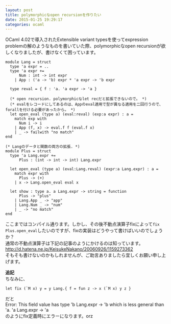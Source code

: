 ```yaml
---
layout: post
title: polymorphicなopen recursionを作りたい
date: 2015-01-25 19:29:17
categories: ocaml
---
```

<!-- {% raw %} -->
<p>OCaml 4.02で導入されたExtensible variant typesを使ってexpression problemの解のようなものを書いていた際、polymorphicなopen recursionが欲しくなりましたが、書けなくて困っています。</p>

<pre><code>module Lang = struct
  type 'a expr = ..
  type 'a expr +=
      Num : int -&gt; int expr
    | App : ('a -&gt; 'b) expr * 'a expr -&gt; 'b expr

  type reval = { f : 'a. 'a expr -&gt; 'a }

  (* open recursion. polymorphicなlet recだと拡張できないので。 *)
  (* evalをレコードにしてあるのは、Appのeval適用で型が異なる適用を二回行うので、forallを付ける必要があったから。 *)
  let open_eval (type a) (eval:reval) (exp:a expr) : a =
    match exp with
      Num i -&gt; i
    | App (f, x) -&gt; eval.f f (eval.f x)
    | _ -&gt; failwith "no match"
end

(* Langのデータと関数の両方の拡張. *)
module Plus = struct
  type 'a Lang.expr += 
      Plus : (int -&gt; int -&gt; int) Lang.expr

  let open_eval (type a) (eval:Lang.reval) (expr:a Lang.expr) : a = 
    match expr with
      Plus -&gt; (+)
    | x -&gt; Lang.open_eval eval x

  let show : type a. a Lang.expr -&gt; string = function
      Plus -&gt; "plus"
    | Lang.App _ -&gt; "app"
    | Lang.Num _ -&gt; "num"
    | _ -&gt; "no match"
end
</code></pre>

<p>ここまではコンパイル通ります。しかし、その後不動点演算子fixによって<code>fix Plus.open_eval</code>したいのですが、fixの実装はどうやって書けばいいのでしょうか？<br>
通常の不動点演算子は下記の記事のようにかけるのは知っています。<br>
<a href="http://d.hatena.ne.jp/KeisukeNakano/20060926/1159273362" rel="nofollow">http://d.hatena.ne.jp/KeisukeNakano/20060926/1159273362</a><br>
そもそも書けないのかもしれませんが、ご助言ありましたら宜しくお願い申し上げます。</p>

<p><strong>追記</strong><br>
ちなみに、</p>

<pre><code>let fix (`M x) y = y Lang.{ f = fun z -&gt; x (`M x) y z }
</code></pre>

<p>だと<br>
Error: This field value has type 'b Lang.expr -> 'b which is less general than 'a. 'a Lang.expr -> 'a<br>
のようにfix定義時にエラーになります。orz</p>
<!-- {% endraw %} -->
